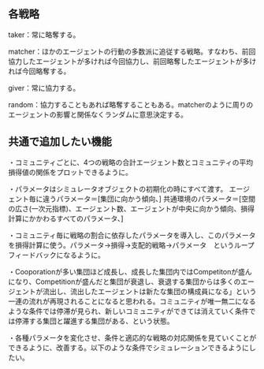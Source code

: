## 各戦略

taker：常に略奪する。

matcher：ほかのエージェントの行動の多数派に追従する戦略。すなわち、前回協力したエージェントが多ければ今回協力し、前回略奪したエージェントが多ければ今回略奪する。

giver：常に協力する。

random：協力することもあれば略奪することもある。matcherのように周りのエージェントの影響と関係なくランダムに意思決定する。



## 共通で追加したい機能

・コミュニティごとに、4つの戦略の合計エージェント数とコミュニティの平均損得値の関係をプロットできるように。

・パラメータはシミュレータオブジェクトの初期化の時にすべて渡す。
エージェント毎に違うパラメータ＝[集団に向かう傾向、]
共通環境のパラメータ＝[空間の広さ(一次元指標)、エージェント数、エージェントが中央に向かう傾向、損得計算にかかわるすべてのパラメータ、]

・コミュニティ毎に戦略の割合に依存したパラメータを導入し、このパラメータを損得計算に使う。パラメータ→損得→支配的戦略→パラメータ　というループフィードバックになるように。

・Cooporationが多い集団ほど成長し、成長した集団内ではCompetitonが盛んになり、Competitionが盛んだと集団が衰退し、衰退する集団からは多くのエージェントが流出し、流出したエージェントは新たな集団の構成員になる」という一連の流れが再現されることになると思われる。コミュニティが唯一無二になるような条件では停滞が見られ、新しいコミュニティができては消えていく条件では停滞する集団と躍進する集団がある、という状態。

・各種パラメータを変化させ、条件と適応的な戦略の対応関係を見ていくことができるように、改善する。以下のような条件でシミュレーションできるようにしたい。

